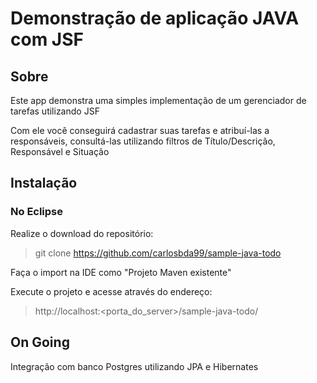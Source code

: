 # Demonstração de aplicação JAVA com JSF

## Sobre

Este app demonstra uma simples implementação de um gerenciador de tarefas utilizando JSF

Com ele você conseguirá cadastrar suas tarefas e atribuí-las a responsáveis, consultá-las utilizando filtros de Título/Descrição, Responsável e Situação

## Instalação

### No Eclipse

Realize o download do repositório:

> git clone https://github.com/carlosbda99/sample-java-todo

Faça o import na IDE como "Projeto Maven existente"

Execute o projeto e acesse através do endereço:

> http://localhost:<porta_do_server>/sample-java-todo/

## On Going

Integração com banco Postgres utilizando JPA e Hibernates
